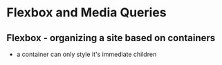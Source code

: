# Flexbox and Media Queries

## Flexbox - organizing a site based on containers

- a container can only style it's immediate children
